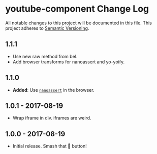 # youtube-component Change Log
All notable changes to this project will be documented in this file.
This project adheres to [Semantic Versioning](http://semver.org/).

## 1.1.1
* Use new raw method from bel.
* Add browser transforms for nanoassert and yo-yoify.

## 1.1.0
* **Added**: Use [`nanoassert`](https://github.com/emilbayes/nanoassert) in the browser.

## 1.0.1 - 2017-08-19
* Wrap iframe in div.  iframes are weird.

## 1.0.0 - 2017-08-19
* Initial release.  Smash that 🌟 button!
